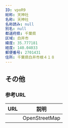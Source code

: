 ```yaml
---
ID: vpoR9
総称: 天神社
名称: 天神社
名称読み: null
別名: null
都道府県: 千葉県
区域: 白井市
緯度: 35.777181
経度: 140.04033
郵便番号: 2701431
住所: 千葉県白井市根４１８
---
```


## その他

### 参考URL

| URL | 説明          |
| --- | ------------- |
|     | OpenStreetMap |
